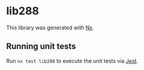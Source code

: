 # lib288

This library was generated with [Nx](https://nx.dev).


## Running unit tests

Run `nx test lib288` to execute the unit tests via [Jest](https://jestjs.io).


